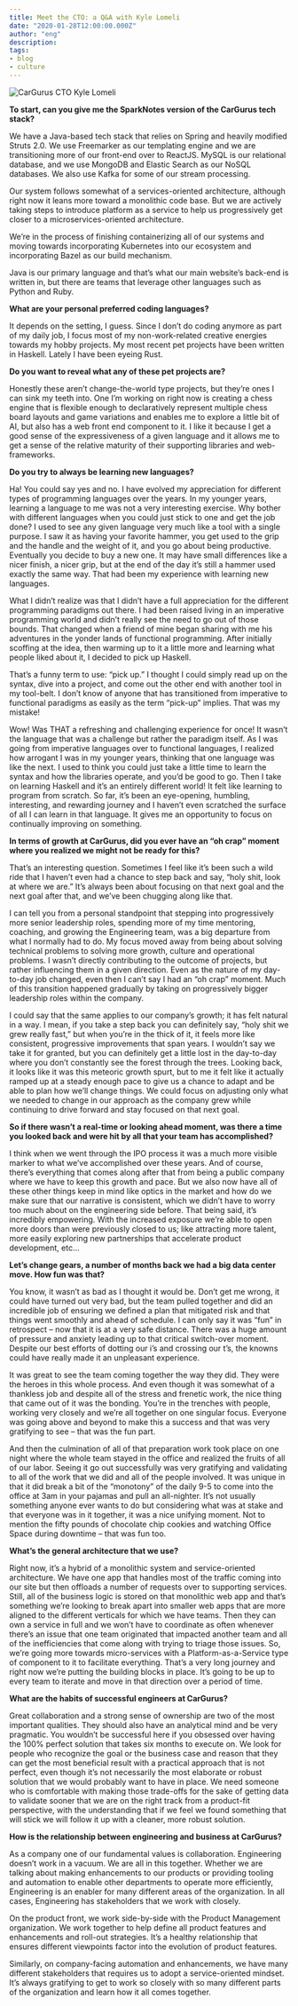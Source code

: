 ```yaml
---
title: Meet the CTO: a Q&A with Kyle Lomeli
date: "2020-01-28T12:00:00.000Z"
author: "eng"
description: 
tags:
- blog
- culture
---
```

![CarGurus CTO Kyle Lomeli](Kyle.jpg)

**To start, can you give me the SparkNotes version of the CarGurus tech stack?**

We have a Java-based tech stack that relies on Spring and heavily modified Struts 2.0. We use Freemarker as our templating engine and we are transitioning more of our front-end over to ReactJS. MySQL is our relational database, and we use MongoDB and Elastic Search as our NoSQL databases. We also use Kafka for some of our stream processing.
 
Our system follows somewhat of a services-oriented architecture, although right now it leans more toward a monolithic code base. But we are actively taking steps to introduce platform as a service to help us progressively get closer to a microservices-oriented architecture.

We’re in the process of finishing containerizing all of our systems and moving towards incorporating Kubernetes into our ecosystem and incorporating Bazel as our build mechanism. 

Java is our primary language and that’s what our main website’s back-end is written in, but there are teams that leverage other languages such as Python and Ruby.

**What are your personal preferred coding languages?**

It depends on the setting, I guess. Since I don’t do coding anymore as part of my daily job, I focus most of my non-work-related creative energies towards my hobby projects. My most recent pet projects have been written in Haskell. Lately I have been eyeing Rust.

**Do you want to reveal what any of these pet projects are?**

Honestly these aren’t change-the-world type projects, but they’re ones I can sink my teeth into. One I’m working on right now is creating a chess engine that is flexible enough to declaratively represent multiple chess board layouts and game variations and enables me to explore a little bit of AI, but also has a web front end component to it. I like it because I get a good sense of the expressiveness of a given language and it allows me to get a sense of the relative maturity of their supporting libraries and web-frameworks.

**Do you try to always be learning new languages?**

Ha! You could say yes and no. I have evolved my appreciation for different types of programming languages over the years. In my younger years, learning a language to me was not a very interesting exercise. Why bother with different languages when you could just stick to one and get the job done? I used to see any given language very much like a tool with a single purpose. I saw it as having your favorite hammer, you get used to the grip and the handle and the weight of it, and you go about being productive. Eventually you decide to buy a new one. It may have small differences like a nicer finish, a nicer grip, but at the end of the day it’s still a hammer used exactly the same way. That had been my experience with learning new languages. 

What I didn’t realize was that I didn’t have a full appreciation for the different programming paradigms out there. I had been raised living in an imperative programming world and didn’t really see the need to go out of those bounds. That changed when a friend of mine began sharing with me his adventures in the yonder lands of functional programming. After initially scoffing at the idea, then warming up to it a little more and learning what people liked about it, I decided to pick up Haskell.

That’s a funny term to use: “pick up.” I thought I could simply read up on the syntax, dive into a project, and come out the other end with another tool in my tool-belt. I don’t know of anyone that has transitioned from imperative to functional paradigms as easily as the term “pick-up” implies. That was my mistake! 

Wow! Was THAT a refreshing and challenging experience for once! It wasn’t the language that was a challenge but rather the paradigm itself. As I was going from imperative languages over to functional languages, I realized how arrogant I was in my younger years, thinking that one language was like the next. I used to think you could just take a little time to learn the syntax and how the libraries operate, and you’d be good to go. Then I take on learning Haskell and it’s an entirely different world! It felt like learning to program from scratch. So far, it’s been an eye-opening, humbling, interesting, and rewarding journey and I haven’t even scratched the surface of all I can learn in that language. It gives me an opportunity to focus on continually improving on something.

**In terms of growth at CarGurus, did you ever have an “oh crap” moment where you realized we might not be ready for this?**

That’s an interesting question. Sometimes I feel like it’s been such a wild ride that I haven’t even had a chance to step back and say, “holy shit, look at where we are.” It’s always been about focusing on that next goal and the next goal after that, and we’ve been chugging along like that. 

I can tell you from a personal standpoint that stepping into progressively more senior leadership roles, spending more of my time mentoring, coaching, and growing the Engineering team, was a big departure from what I normally had to do. My focus moved away from being about solving technical problems to solving more growth, culture and operational problems. I wasn’t directly contributing to the outcome of projects, but rather influencing them in a given direction. Even as the nature of my day-to-day job changed, even then I can’t say I had an “oh crap” moment. Much of this transition happened gradually by taking on progressively bigger leadership roles within the company. 

I could say that the same applies to our company’s growth; it has felt natural in a way. I mean, if you take a step back you can definitely say, “holy shit we grew really fast,” but when you’re in the thick of it, it feels more like consistent, progressive improvements that span years. I wouldn’t say we take it for granted, but you can definitely get a little lost in the day-to-day where you don’t constantly see the forest through the trees. Looking back, it looks like it was this meteoric growth spurt, but to me it felt like it actually ramped up at a steady enough pace to give us a chance to adapt and be able to plan how we’ll change things. We could focus on adjusting only what we needed to change in our approach as the company grew while continuing to drive forward and stay focused on that next goal. 

**So if there wasn’t a real-time or looking ahead moment, was there a time you looked back and were hit by all that your team has accomplished?**

I think when we went through the IPO process it was a much more visible marker to what we’ve accomplished over these years. And of course, there’s everything that comes along after that from being a public company where we have to keep this growth and pace. But we also now have all of these other things keep in mind like optics in the market and how do we make sure that our narrative is consistent, which we didn’t have to worry too much about on the engineering side before. That being said, it’s incredibly empowering. With the increased exposure we’re able to open more doors than were previously closed to us; like attracting more talent, more easily exploring new partnerships that accelerate product development, etc… 

**Let’s change gears, a number of months back we had a big data center move. How fun was that?**

You know, it wasn’t as bad as I thought it would be. Don’t get me wrong, it could have turned out very bad, but the team pulled together and did an incredible job of ensuring we defined a plan that mitigated risk and that things went smoothly and ahead of schedule. I can only say it was “fun” in retrospect – now that it is at a very safe distance. There was a huge amount of pressure and anxiety leading up to that critical switch-over moment. Despite our best efforts of dotting our i’s and crossing our t’s, the knowns could have really made it an unpleasant experience. 

It was great to see the team coming together the way they did. They were the heroes in this whole process. And even though it was somewhat of a thankless job and despite all of the stress and frenetic work, the nice thing that came out of it was the bonding. You’re in the trenches with people, working very closely and we’re all together on one singular focus. Everyone was going above and beyond to make this a success and that was very gratifying to see – that was the fun part. 

And then the culmination of all of that preparation work took place on one night where the whole team stayed in the office and realized the fruits of all of our labor. Seeing it go out successfully was very gratifying and validating to all of the work that we did and all of the people involved. It was unique in that it did break a bit of the “monotony” of the daily 9-5 to come into the office at 3am in your pajamas and pull an all-nighter. It’s not usually something anyone ever wants to do but considering what was at stake and that everyone was in it together, it was a nice unifying moment. Not to mention the fifty pounds of chocolate chip cookies and watching Office Space during downtime – that was fun too.

**What’s the general architecture that we use?**

Right now, it’s a hybrid of a monolithic system and service-oriented architecture. We have one app that handles most of the traffic coming into our site but then offloads a number of requests over to supporting services. Still, all of the business logic is stored on that monolithic web app and that’s something we’re looking to break apart into smaller web apps that are more aligned to the different verticals for which we have teams. Then they can own a service in full and we won’t have to coordinate as often whenever there’s an issue that one team originated that impacted another team and all of the inefficiencies that come along with trying to triage those issues. So, we’re going more towards micro-services with a Platform-as-a-Service type of component to it to facilitate everything. That’s a very long journey and right now we’re putting the building blocks in place. It’s going to be up to every team to iterate and move in that direction over a period of time.

**What are the habits of successful engineers at CarGurus?**

Great collaboration and a strong sense of ownership are two of the most important qualities. They should also have an analytical mind and be very pragmatic. You wouldn’t be successful here if you obsessed over having the 100% perfect solution that takes six months to execute on. We look for people who recognize the goal or the business case and reason that they can get the most beneficial result with a practical approach that is not perfect, even though it’s not necessarily the most elaborate or robust solution that we would probably want to have in place. We need someone who is comfortable with making those trade-offs for the sake of getting data to validate sooner that we are on the right track from a product-fit perspective, with the understanding that if we feel we found something that will stick we will follow it up with a cleaner, more robust solution.

**How is the relationship between engineering and business at CarGurus?**

As a company one of our fundamental values is collaboration. Engineering doesn’t work in a vacuum. We are all in this together. Whether we are talking about making enhancements to our products or providing tooling and automation to enable other departments to operate more efficiently, Engineering is an enabler for many different areas of the organization. In all cases, Engineering has stakeholders that we work with closely. 

On the product front, we work side-by-side with the Product Management organization. We work together to help define all product features and enhancements and roll-out strategies. It’s a healthy relationship that ensures different viewpoints factor into the evolution of product features. 

Similarly, on company-facing automation and enhancements, we have many different stakeholders that requires us to adopt a service-oriented mindset. It’s always gratifying to get to work so closely with so many different parts of the organization and learn how it all comes together.
